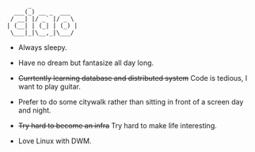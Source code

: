           _
      ___(_) __ _  ___
     / __| |/ _` |/ _ \
    | (__| | (_| | (_) |
     \___|_|\__,_|\___/


- Always sleepy.

- Have no dream but fantasize all day long.

-  ~~Currtently learning database and distributed system~~  Code is tedious, I want to play guitar.

- Prefer to do some citywalk rather than sitting in front of a screen day and night.

- ~~Try hard to become an infra~~  Try hard to make life interesting.

- Love Linux with DWM.




<!-- ![wakatime](https://github-readme-stats.vercel.app/api/wakatime?username=noneback&&layout=compact) -->

